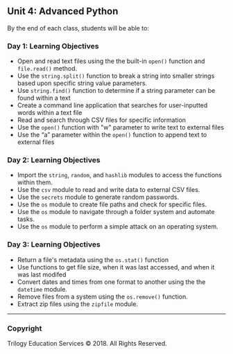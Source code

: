 ## Unit 4: Advanced Python

By the end of each class, students will be able to:

### Day 1: Learning Objectives

* Open and read text files using the the built-in `open()` function and `file.read()` method. 
* Use the `string.split()` function to break a string into smaller strings based upon specific string value parameters. 
* Use `string.find()` function to determine if a string parameter can be found within a text
* Create a command line application that searches for user-inputted words within a text file
* Read and search through CSV files for specific information
* Use the `open()` function with "w" parameter to write text to external files
* Use the “a” parameter within the `open()` function to append text to external files

### Day 2: Learning Objectives

* Import the `string`, `random`, and `hashlib` modules to access the functions within them. 
* Use the `csv` module to read and write data to external CSV files.
* Use the `secrets` module to generate random passwords.
* Use the `os` module to create file paths and check for specific files.
* Use the `os` module to navigate through a folder system and automate tasks.
* Use the `os` module to perform a simple attack on an operating system.

### Day 3: Learning Objectives

* Return a file's metadata using the `os.stat()` function 
* Use functions to get file size, when it was last accessed, and when it was last modifed
* Convert dates and times from one format to another using the the `datetime` module.   
* Remove files from a system using the `os.remove()` function.   
* Extract zip files using the `zipfile` module.

-------

### Copyright

Trilogy Education Services © 2018. All Rights Reserved.
